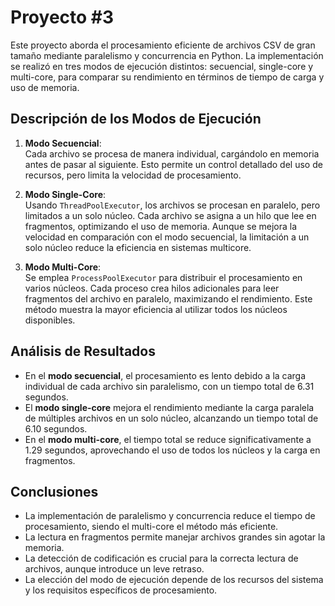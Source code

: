 # Proyecto #3

Este proyecto aborda el procesamiento eficiente de archivos CSV de gran tamaño mediante paralelismo y concurrencia en Python. La implementación se realizó en tres modos de ejecución distintos: secuencial, single-core y multi-core, para comparar su rendimiento en términos de tiempo de carga y uso de memoria.

## Descripción de los Modos de Ejecución

1. **Modo Secuencial**:  
   Cada archivo se procesa de manera individual, cargándolo en memoria antes de pasar al siguiente. Esto permite un control detallado del uso de recursos, pero limita la velocidad de procesamiento.

2. **Modo Single-Core**:  
   Usando `ThreadPoolExecutor`, los archivos se procesan en paralelo, pero limitados a un solo núcleo. Cada archivo se asigna a un hilo que lee en fragmentos, optimizando el uso de memoria. Aunque se mejora la velocidad en comparación con el modo secuencial, la limitación a un solo núcleo reduce la eficiencia en sistemas multicore.

3. **Modo Multi-Core**:  
   Se emplea `ProcessPoolExecutor` para distribuir el procesamiento en varios núcleos. Cada proceso crea hilos adicionales para leer fragmentos del archivo en paralelo, maximizando el rendimiento. Este método muestra la mayor eficiencia al utilizar todos los núcleos disponibles.

## Análisis de Resultados

- En el **modo secuencial**, el procesamiento es lento debido a la carga individual de cada archivo sin paralelismo, con un tiempo total de 6.31 segundos.
- El **modo single-core** mejora el rendimiento mediante la carga paralela de múltiples archivos en un solo núcleo, alcanzando un tiempo total de 6.10 segundos.
- En el **modo multi-core**, el tiempo total se reduce significativamente a 1.29 segundos, aprovechando el uso de todos los núcleos y la carga en fragmentos.

## Conclusiones

- La implementación de paralelismo y concurrencia reduce el tiempo de procesamiento, siendo el multi-core el método más eficiente.
- La lectura en fragmentos permite manejar archivos grandes sin agotar la memoria.
- La detección de codificación es crucial para la correcta lectura de archivos, aunque introduce un leve retraso.
- La elección del modo de ejecución depende de los recursos del sistema y los requisitos específicos de procesamiento.




